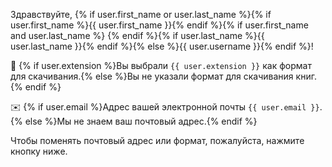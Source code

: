 Здравствуйте, {% if user.first_name or user.last_name %}{% if user.first_name %}{{ user.first_name }}{% endif %}{% if user.first_name and user.last_name %} {% endif %}{% if user.last_name %}{{ user.last_name }}{% endif %}{% else %}{{ user.username }}{% endif %}!

📖 {% if user.extension %}Вы выбрали `{{ user.extension }}` как формат для скачивания.{% else %}Вы не указали формат для скачивания книг.{% endif %}

✉️ {% if user.email %}Адрес вашей электронной почты `{{ user.email }}`.{% else %}Мы не знаем ваш почтовый адрес.{% endif %}


Чтобы поменять почтовый адрес или формат, пожалуйста, нажмите кнопку ниже.

